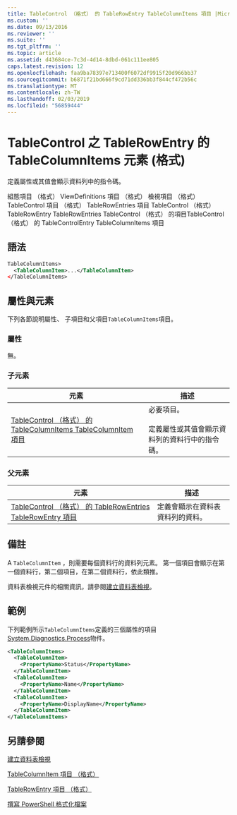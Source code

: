 ```yaml
---
title: TableControl （格式） 的 TableRowEntry TableColumnItems 項目 |Microsoft Docs
ms.custom: ''
ms.date: 09/13/2016
ms.reviewer: ''
ms.suite: ''
ms.tgt_pltfrm: ''
ms.topic: article
ms.assetid: d43684ce-7c3d-4d14-8dbd-061c111ee805
caps.latest.revision: 12
ms.openlocfilehash: faa9ba78397e713400f6072df9915f20d966bb37
ms.sourcegitcommit: b6871f21bd666f9cd71dd336bb3f844cf472b56c
ms.translationtype: MT
ms.contentlocale: zh-TW
ms.lasthandoff: 02/03/2019
ms.locfileid: "56859444"
---
```

# <a name="tablecolumnitems-element-for-tablerowentry-for-tablecontrol-format"></a>TableControl 之 TableRowEntry 的 TableColumnItems 元素 (格式)

定義屬性或其值會顯示資料列中的指令碼。

組態項目 （格式） ViewDefinitions 項目 （格式） 檢視項目 （格式） TableControl 項目 （格式） TableRowEntries 項目 TableControl （格式） TableRowEntry TableRowEntries TableControl （格式） 的項目TableControl （格式） 的 TableControlEntry TableColumnItems 項目

## <a name="syntax"></a>語法

```xml
TableColumnItems>
  <TableColumnItem>...</TableColumnItem>
</TableColumnItems>
```

## <a name="attributes-and-elements"></a>屬性與元素

下列各節說明屬性、 子項目和父項目`TableColumnItems`項目。

### <a name="attributes"></a>屬性

無。

### <a name="child-elements"></a>子元素

|元素|描述|
|-------------|-----------------|
|[TableControl （格式） 的 TableColumnItems TableColumnItem 項目](./tablecolumnitem-element-for-tablecolumnitems-for-tablecontrol-format.md)|必要項目。<br /><br /> 定義屬性或其值會顯示資料列的資料行中的指令碼。|

### <a name="parent-elements"></a>父元素

|元素|描述|
|-------------|-----------------|
|[TableControl （格式） 的 TableRowEntries TableRowEntry 項目](./tablerowentry-element-for-tablerowentroes-for-tablecontrol-format.md)|定義會顯示在資料表資料列的資料。|

## <a name="remarks"></a>備註

A `TableColumnItem` ，則需要每個資料行的資料列元素。 第一個項目會顯示在第一個資料行，第二個項目，在第二個資料行，依此類推。

資料表檢視元件的相關資訊，請參閱[建立資料表檢視](./creating-a-table-view.md)。

## <a name="example"></a>範例

下列範例所示`TableColumnItems`定義的三個屬性的項目[System.Diagnostics.Process](/dotnet/api/System.Diagnostics.Process)物件。

```xml
<TableColumnItems>
  <TableColumnItem>
    <PropertyName>Status</PropertyName>
  </TableColumnItem>
  <TableColumnItem>
    <PropertyName>Name</PropertyName>
  </TableColumnItem>
  <TableColumnItem>
    <PropertyName>DisplayName</PropertyName>
  </TableColumnItem>
</TableColumnItems>

```

## <a name="see-also"></a>另請參閱

[建立資料表檢視](./creating-a-table-view.md)

[TableColumnItem 項目 （格式）](./tablecolumnitem-element-for-tablecolumnitems-for-tablecontrol-format.md)

[TableRowEntry 項目 （格式）](./tablerowentry-element-for-tablerowentroes-for-tablecontrol-format.md)

[撰寫 PowerShell 格式化檔案](./writing-a-powershell-formatting-file.md)
